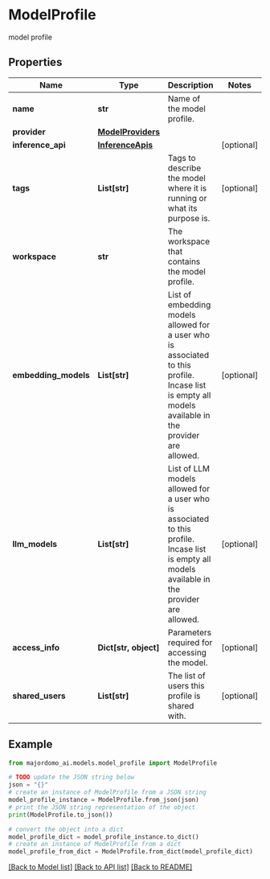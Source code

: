 # ModelProfile

model profile

## Properties

Name | Type | Description | Notes
------------ | ------------- | ------------- | -------------
**name** | **str** | Name of the model profile. | 
**provider** | [**ModelProviders**](ModelProviders.md) |  | 
**inference_api** | [**InferenceApis**](InferenceApis.md) |  | [optional] 
**tags** | **List[str]** | Tags to describe the model where it is running or what its purpose is. | [optional] 
**workspace** | **str** | The workspace that contains the model profile. | 
**embedding_models** | **List[str]** | List of embedding models allowed for a user who is associated to this profile.  Incase list is empty all models available in the provider are allowed.  | [optional] 
**llm_models** | **List[str]** | List of LLM models allowed for a user who is associated to this profile.  Incase list is empty all models available in the provider are allowed.  | [optional] 
**access_info** | **Dict[str, object]** | Parameters required for accessing the model. | [optional] 
**shared_users** | **List[str]** | The list of users this profile is shared with. | [optional] 

## Example

```python
from majordomo_ai.models.model_profile import ModelProfile

# TODO update the JSON string below
json = "{}"
# create an instance of ModelProfile from a JSON string
model_profile_instance = ModelProfile.from_json(json)
# print the JSON string representation of the object
print(ModelProfile.to_json())

# convert the object into a dict
model_profile_dict = model_profile_instance.to_dict()
# create an instance of ModelProfile from a dict
model_profile_from_dict = ModelProfile.from_dict(model_profile_dict)
```
[[Back to Model list]](../README.md#documentation-for-models) [[Back to API list]](../README.md#documentation-for-api-endpoints) [[Back to README]](../README.md)


